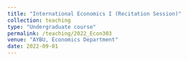 ```yaml
---
title: "International Economics I (Recitation Session)"
collection: teaching
type: "Undergraduate course"
permalink: /teaching/2022_Econ303
venue: "AYBU, Economics Department"
date: 2022-09-01
---
```

